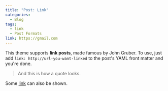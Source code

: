 ```yaml
---
title: "Post: Link"
categories:
  - Blog
tags:
  - link
  - Post Formats
link: https://gmail.com
---
```


This theme supports **link posts**, made famous by John Gruber. To use, just add `link: http://url-you-want-linked` to the post's YAML front matter and you're done.

> And this is how a quote looks.

Some [link](#) can also be shown.
